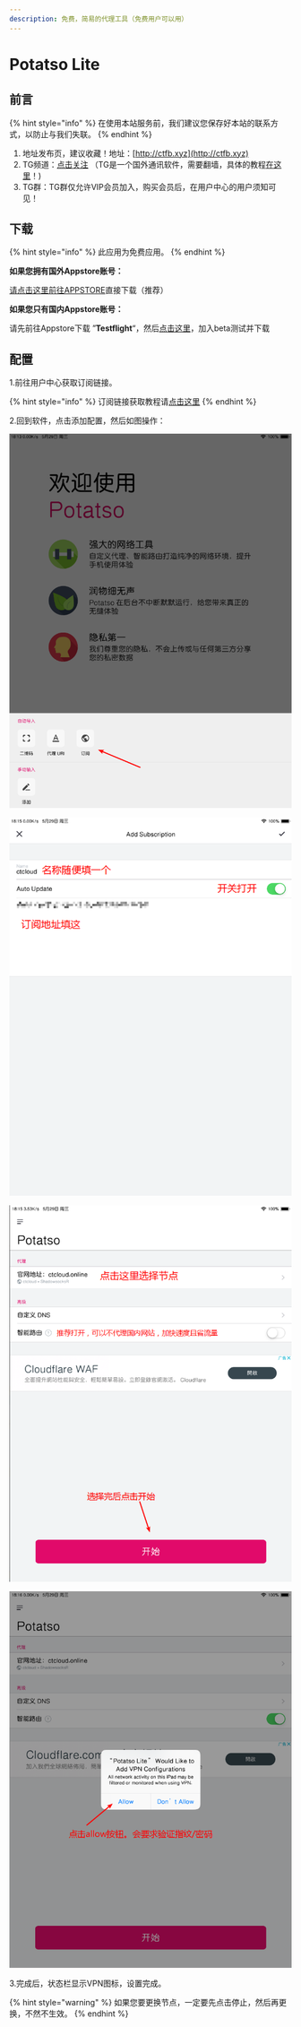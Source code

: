 ```yaml
---
description: 免费，简易的代理工具（免费用户可以用）
---
```


# Potatso Lite

## 前言

{% hint style="info" %}
在使用本站服务前，我们建议您保存好本站的联系方式，以防止与我们失联。
{% endhint %}

1. 地址发布页，建议收藏！地址：[http://ctfb.xyz](http://ctfb.xyz)
2. TG频道：[点击关注](https://t.me/cctcloud) （TG是一个国外通讯软件，需要翻墙，具体的教程[在这里](../../advanced/telegram.md)！\)
3. TG群：TG群仅允许VIP会员加入，购买会员后，在用户中心的用户须知可见！

## 下载

{% hint style="info" %}
此应用为免费应用。
{% endhint %}

**如果您拥有国外Appstore账号：**

[请点击这里前往APPSTORE](https://itunes.apple.com/us/app/potatso-lite/id1239860606?mt=8)直接下载（推荐）

**如果您只有国内Appstore账号：**

请先前往Appstore下载 ”**Testflight**“，然后[点击这里](https://testflight.apple.com/join/NkF46PRd)，加入beta测试并下载

## 配置

1.前往用户中心获取订阅链接。

{% hint style="info" %}
订阅链接获取教程请[点击这里](../../panel.md#ding-yue-tuo-guan-lian-jie)
{% endhint %}

2.回到软件，点击添加配置，然后如图操作：

![](../../.gitbook/assets/snipaste_2019-05-29_18-19-12.png)

![](../../.gitbook/assets/snipaste_2019-05-29_18-20-36.png)

![](../../.gitbook/assets/snipaste_2019-05-29_18-22-26.png)

![](../../.gitbook/assets/snipaste_2019-05-29_18-23-08.png)

3.完成后，状态栏显示VPN图标，设置完成。

{% hint style="warning" %}
如果您要更换节点，一定要先点击停止，然后再更换，不然不生效。
{% endhint %}

